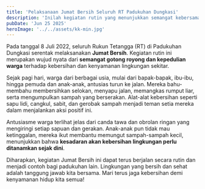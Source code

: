 ```yaml
---
title: 'Pelaksanaan Jumat Bersih Seluruh RT Padukuhan Dungkasi'
description: 'Inilah kegiatan rutin yang menunjukkan semangat kebersamaan warga Padukuhan Dungkasi.'
pubDate: 'Jun 25 2025'
heroImage: '../../assets/kk-min.jpg'
---
```


Pada tanggal 8 Juli 2022, seluruh Rukun Tetangga (RT) di Padukuhan Dungkasi serentak melaksanakan **Jumat Bersih**. Kegiatan rutin ini merupakan wujud nyata dari **semangat gotong royong dan kepedulian warga** terhadap kebersihan dan kenyamanan lingkungan sekitar.

Sejak pagi hari, warga dari berbagai usia, mulai dari bapak-bapak, ibu-ibu, hingga pemuda dan anak-anak, antusias turun ke jalan. Mereka bahu-membahu membersihkan selokan, menyapu jalan, memangkas rumput liar, serta mengumpulkan sampah yang berserakan. Alat-alat kebersihan seperti sapu lidi, cangkul, sabit, dan gerobak sampah menjadi teman setia mereka dalam menjalankan aksi positif ini.

Antusiasme warga terlihat jelas dari canda tawa dan obrolan ringan yang mengiringi setiap sapuan dan gerakan. Anak-anak pun tidak mau ketinggalan, mereka ikut membantu memungut sampah-sampah kecil, menunjukkan bahwa **kesadaran akan kebersihan lingkungan perlu ditanamkan sejak dini**.

Diharapkan, kegiatan Jumat Bersih ini dapat terus berjalan secara rutin dan menjadi contoh bagi padukuhan lain. Lingkungan yang bersih dan sehat adalah tanggung jawab kita bersama. Mari terus jaga kebersihan demi kenyamanan hidup kita semua!
